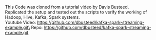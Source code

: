 This Code was cloned from a tutorial video by Davis Busteed.\
Replicated the setup and tested out the scripts to verify the working of Hadoop, Hive, Kafka, Spark systems. \
Youtube Video: https://github.com/dbusteed/kafka-spark-streaming-example.git\
Repo: https://github.com/dbusteed/kafka-spark-streaming-example.git
